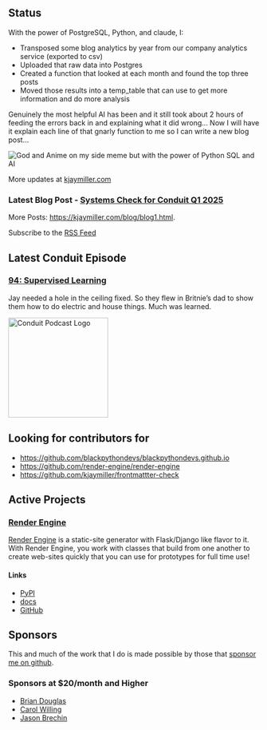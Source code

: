 ## Status

<p>With the power of PostgreSQL, Python, and claude, I:</p>

<ul>
<li>Transposed some blog analytics by year from our company analytics service (exported to csv)</li>
<li>Uploaded that raw data into Postgres</li>
<li>Created a function that looked at each month and found the top three posts</li>
<li>Moved those results into a temp_table that can use to get more information and do more analysis</li>
</ul>

<p>Genuinely the most helpful AI has been and it still took about 2 hours of feeding the errors back in and explaining what it did wrong... Now I will have it explain each line of that gnarly function to me so I can write a new blog post...</p>

<p><img alt="God and Anime on my side meme but with the power of Python SQL and AI" src="https://kjaymiller.azureedge.net/media/power-of-python-sql-ai.jpg" /></p>

More updates at [kjaymiller.com](https://kjaymiller.com/microblog/microblog)

### Latest Blog Post - [Systems Check for Conduit Q1 2025](https://kjaymiller.com/blog/systems-check-for-conduit-q1-2025.html)

More Posts: <https://kjaymiller.com/blog/blog1.html>.

Subscribe to the [RSS Feed](https://kjaymiller.com/allposts.rss)

## Latest Conduit Episode

### [94: Supervised Learning](http://relay.fm/conduit/94)

Jay needed a hole in the ceiling fixed. So they flew in Britnie’s dad to show them how to do electric and house things. Much was learned.

<img src="https://kjaymiller.s3-us-west-2.amazonaws.com/images/conduit_artwork.png" height="200" width="200" alt="Conduit Podcast Logo"/>

## Looking for contributors for

- <https://github.com/blackpythondevs/blackpythondevs.github.io>
- <https://github.com/render-engine/render-engine>
- <https://github.com/kjaymiller/frontmattter-check>

## Active Projects

### [Render Engine]

[Render Engine] is a static-site generator with Flask/Django like flavor to it.
With Render Engine, you work with classes that build from one another to create
web-sites quickly that you can use for prototypes for full time use!

#### Links

- [PyPI](https://pypi.org/project/render-engine)
- [docs](https://render-engine.readthedocs.io)
- [GitHub](https://github.com/kjaymiller/render_engine)

## Sponsors

This and much of the work that I do is made possible by those that [sponsor me
on github](https://github.com/sponsors/kjaymiller).

### Sponsors at $20/month and Higher

- [Brian Douglas](https://github.com/bdougie)
- [Carol Willing](https://github.com/willingc)
- [Jason Brechin](https://github.com/brechin)

[Render Engine]: https://render-engine.readthedocs.io